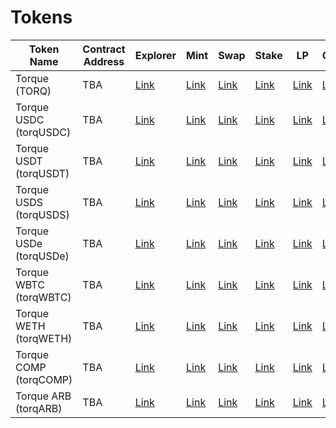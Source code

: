 # Tokens

| Token Name             | Contract Address | Explorer  | Mint     | Swap     | Stake    | LP       | Chart    |
|------------------------|------------------|-----------|----------|----------|----------|----------|----------|
| Torque (TORQ)          | TBA              | [Link](#) | [Link](#)| [Link](#)| [Link](#)| [Link](#)| [Link](#)|
| Torque USDC (torqUSDC) | TBA              | [Link](#) | [Link](#)| [Link](#)| [Link](#)| [Link](#)| [Link](#)|
| Torque USDT (torqUSDT) | TBA              | [Link](#) | [Link](#)| [Link](#)| [Link](#)| [Link](#)| [Link](#)|
| Torque USDS (torqUSDS) | TBA              | [Link](#) | [Link](#)| [Link](#)| [Link](#)| [Link](#)| [Link](#)|
| Torque USDe (torqUSDe) | TBA              | [Link](#) | [Link](#)| [Link](#)| [Link](#)| [Link](#)| [Link](#)|
| Torque WBTC (torqWBTC) | TBA              | [Link](#) | [Link](#)| [Link](#)| [Link](#)| [Link](#)| [Link](#)|
| Torque WETH (torqWETH) | TBA              | [Link](#) | [Link](#)| [Link](#)| [Link](#)| [Link](#)| [Link](#)|
| Torque COMP (torqCOMP) | TBA              | [Link](#) | [Link](#)| [Link](#)| [Link](#)| [Link](#)| [Link](#)|
| Torque ARB (torqARB)   | TBA              | [Link](#) | [Link](#)| [Link](#)| [Link](#)| [Link](#)| [Link](#)|